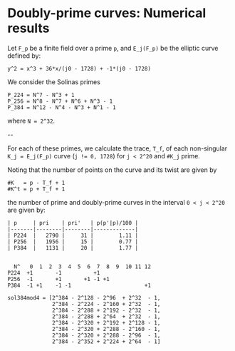 # Doubly-prime curves: Numerical results

Let `F_p` be a finite field over a prime `p`, and
`E_j(F_p)` be the elliptic curve defined by:

    y^2 = x^3 + 36*x/(j0 - 1728) + -1*(j0 - 1728)

We consider the Solinas primes

    P_224 = N^7 - N^3 + 1
    P_256 = N^8 - N^7 + N^6 + N^3 - 1
    P_384 = N^12 - N^4 - N^3 + N^1 - 1

where `N = 2^32`.

--

For each of these primes, we calculate the trace, `T_f`,
of each non-singular `K_j = E_j(F_p)` curve
(`j != 0, 1728`) for `j < 2^20` and `#K_j`
prime.

Noting that the number of points on the curve and 
its twist are given by

    #K   = p - T_f + 1
    #K^t = p + T_f + 1

the number of prime and doubly-prime curves in the
interval `0 < j < 2^20` are given by:

    | p     | pri    | pri'   | p(p'|p)/100 | 
    |-------|--------|--------|-------------|
    | P224  |   2790 |     31 |        1.11 |
    | P256  |   1956 |     15 |        0.77 |
    | P384  |   1131 |     20 |        1.77 |


      N^   0  1  2  3  4  5  6  7  8  9  10 11 12
    P224  +1       -1          +1
    P256  -1       +1       +1 -1 +1
    P384  -1 +1    -1 -1                       +1



```pari
sol384mod4 = [2^384 - 2^128 - 2^96  + 2^32  - 1,
              2^384 - 2^224 - 2^160 + 2^32  - 1,
              2^384 - 2^288 + 2^192 - 2^32  - 1,
              2^384 - 2^288 + 2^64  + 2^32  - 1,
              2^384 - 2^320 + 2^192 + 2^128 - 1,
              2^384 - 2^320 + 2^288 - 2^160 - 1,
              2^384 - 2^320 + 2^288 - 2^96  - 1,
              2^384 - 2^352 + 2^224 + 2^64  - 1]
```
